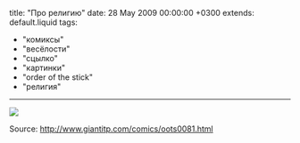 title: "Про религию"
date: 28 May 2009 00:00:00 +0300
extends: default.liquid
tags:
  - "комиксы"
  - "весёлости"
  - "сцылко"
  - "картинки"
  - "order of the stick"
  - "религия"
---
![](http://www.giantitp.com/comics/images/oots0081.gif)

Source: <http://www.giantitp.com/comics/oots0081.html>
